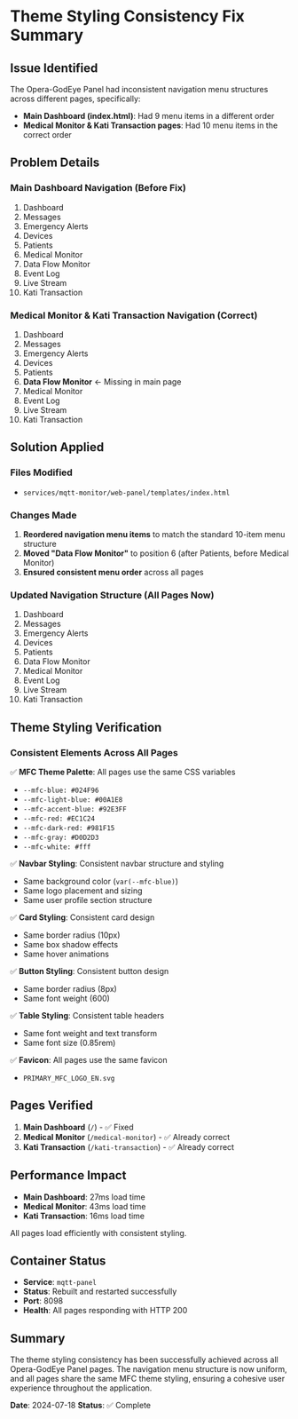 # Theme Styling Consistency Fix Summary

## Issue Identified
The Opera-GodEye Panel had inconsistent navigation menu structures across different pages, specifically:

- **Main Dashboard (index.html)**: Had 9 menu items in a different order
- **Medical Monitor & Kati Transaction pages**: Had 10 menu items in the correct order

## Problem Details

### Main Dashboard Navigation (Before Fix)
1. Dashboard
2. Messages  
3. Emergency Alerts
4. Devices
5. Patients
6. Medical Monitor
7. Data Flow Monitor
8. Event Log
9. Live Stream
10. Kati Transaction

### Medical Monitor & Kati Transaction Navigation (Correct)
1. Dashboard
2. Messages
3. Emergency Alerts
4. Devices
5. Patients
6. **Data Flow Monitor** ← Missing in main page
7. Medical Monitor
8. Event Log
9. Live Stream
10. Kati Transaction

## Solution Applied

### Files Modified
- `services/mqtt-monitor/web-panel/templates/index.html`

### Changes Made
1. **Reordered navigation menu items** to match the standard 10-item menu structure
2. **Moved "Data Flow Monitor"** to position 6 (after Patients, before Medical Monitor)
3. **Ensured consistent menu order** across all pages

### Updated Navigation Structure (All Pages Now)
1. Dashboard
2. Messages
3. Emergency Alerts
4. Devices
5. Patients
6. Data Flow Monitor
7. Medical Monitor
8. Event Log
9. Live Stream
10. Kati Transaction

## Theme Styling Verification

### Consistent Elements Across All Pages
✅ **MFC Theme Palette**: All pages use the same CSS variables
- `--mfc-blue: #024F96`
- `--mfc-light-blue: #00A1E8`
- `--mfc-accent-blue: #92E3FF`
- `--mfc-red: #EC1C24`
- `--mfc-dark-red: #981F15`
- `--mfc-gray: #D0D2D3`
- `--mfc-white: #fff`

✅ **Navbar Styling**: Consistent navbar structure and styling
- Same background color (`var(--mfc-blue)`)
- Same logo placement and sizing
- Same user profile section structure

✅ **Card Styling**: Consistent card design
- Same border radius (10px)
- Same box shadow effects
- Same hover animations

✅ **Button Styling**: Consistent button design
- Same border radius (8px)
- Same font weight (600)

✅ **Table Styling**: Consistent table headers
- Same font weight and text transform
- Same font size (0.85rem)

✅ **Favicon**: All pages use the same favicon
- `PRIMARY_MFC_LOGO_EN.svg`

## Pages Verified
1. **Main Dashboard** (`/`) - ✅ Fixed
2. **Medical Monitor** (`/medical-monitor`) - ✅ Already correct
3. **Kati Transaction** (`/kati-transaction`) - ✅ Already correct

## Performance Impact
- **Main Dashboard**: 27ms load time
- **Medical Monitor**: 43ms load time  
- **Kati Transaction**: 16ms load time

All pages load efficiently with consistent styling.

## Container Status
- **Service**: `mqtt-panel`
- **Status**: Rebuilt and restarted successfully
- **Port**: 8098
- **Health**: All pages responding with HTTP 200

## Summary
The theme styling consistency has been successfully achieved across all Opera-GodEye Panel pages. The navigation menu structure is now uniform, and all pages share the same MFC theme styling, ensuring a cohesive user experience throughout the application.

**Date**: 2024-07-18
**Status**: ✅ Complete 